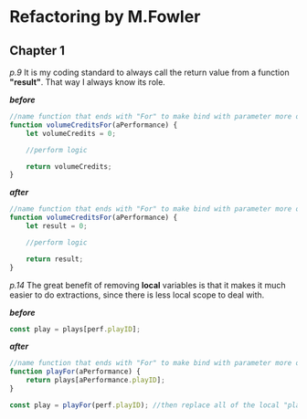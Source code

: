 # Refactoring by M.Fowler

## Chapter 1

_p.9_ It is my coding standard to always call the return value from a function **"result"**. That way I always know its role.

**_before_**

```javascript
//name function that ends with "For" to make bind with parameter more obvious
function volumeCreditsFor(aPerformance) {
	let volumeCredits = 0;

	//perform logic

	return volumeCredits;
}
```

**_after_**

```javascript
//name function that ends with "For" to make bind with parameter more obvious
function volumeCreditsFor(aPerformance) {
	let result = 0;

	//perform logic

	return result;
}
```

_p.14_ The great benefit of removing **local** variables is that it makes it much easier to do extractions,
since there is less local scope to deal with.

**_before_**

```javascript
const play = plays[perf.playID];
```

**_after_**

```javascript
//name function that ends with "For" to make bind with parameter more obvious
function playFor(aPerformance) {
	return plays[aPerformance.playID];
}

const play = playFor(perf.playID); //then replace all of the local "play" variables with function
```
